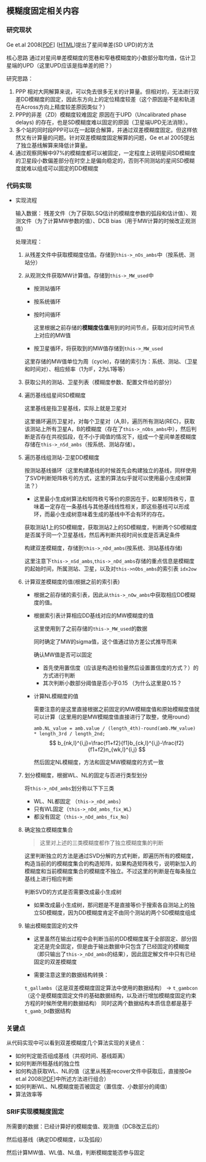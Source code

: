 ## 模糊度固定相关内容

### 研究现状

Ge et.al 2008[[PDF](D:\work\GNSS\实时滤波轨道\Ge2008_Article_ResolutionOfGPSCarrier-phaseAm.pdf)] ([HTML](https://readpaper.com/pdf-annotate/note?noteId=633555761535987712&pdfId=633555715819315200))提出了星间单差(SD UPD)的方法 

核心思路 通过对星间单差模糊度的宽巷和窄巷模糊度的小数部分取均值，估计卫星端的UPD（这里UPD应该是指单差的把？）

研究思路：

1. PPP 相对大网解算来说，可以免去很多无关的计算量。但相对的，无法进行双差DD模糊度的固定，因此东方向上的定位精度较差（这个原因是不是和轨道在Across方向上精度较差原因类似？）
2. PPP的非差（ZD）模糊度较难固定 原因在于UPD（Uncalibrated phase delays) 的存在，也是SD模糊度难以固定的原因（卫星端UPD无法消除）。
3. 多个站的同时段PPP可以在一起联合解算，并通过双差模糊度固定。但这样依然又有计算量的问题。针对双差模糊度固定解算的问题，Ge et.al 2005提出了独立基线解算来降低计算量。
4. 通过观察网解中97%的模糊度都可以被固定，一定程度上说明星间SD模糊度的卫星段小数偏差部分在时空上是偏向稳定的，否则不同测站的星间SD模糊度就难以组成可以固定的DD模糊度

### 代码实现

* 实现流程

  输入数据： 残差文件（为了获取LSQ估计的模糊度参数的弧段和估计值）、观测文件（为了计算MW参数的值）、DCB bias（用于MW计算的时候改正观测值）

  处理流程：

  1. 从残差文件中获取模糊度估值。存储到`this->_nOs_ambs`中（按系统、测站分）

  2. 从观测文件获取MW计算值。存储到`this->_MW_used`中

     * 按测站循环

     * 按系统循环

     * 按时间循环

       这里根据之前存储的**模糊度估值**用到的时间节点，获取对应时间节点上对应的MW值

     * 按卫星循环，将获取到的MW值存储到`this->_MW_used`

     这里存储的MW值单位为周（cycle)，存储的索引为：系统、测站、（卫星和时间对）、相应频率（1为IF，2为L1等等）

  3. 获取公共的测站、卫星列表（模糊度参数、配置文件给的部分）

  4. 遍历基线组星间SD模糊度

     这里基线是指卫星基线，实际上就是卫星对

     这里循环遍历卫星对，对每个卫星对（A,B)，遍历所有测站(REC)，获取该测站上所有卫星A，B的模糊度（存在了`this->_nObs_ambs`中），然后判断是否存在共视弧段，在不小于阈值的情况下，组成一个星间单差模糊度存储在`this->_nSd_ambs`（按系统、测站存储）。

  5. 遍历基线组测站-卫星DD模糊度

     按测站基线循环（这里构建基线的时候首先会构建独立的基线，同样使用了SVD判断矩阵秩亏的方式，这里的算法似乎就可以使用最小生成树算法？）

     * 这里最小生成树算法和矩阵秩亏等价的原因在于，如果矩阵秩亏，意味着一定存在一条基线与其他基线线性相关，即这些基线可以形成环，而最小生成树意味着生成的基线中不会有环的存在。

     获取测站1上的SD模糊度，获取测站2上的SD模糊度，判断两个SD模糊度是否属于同一个卫星基线，然后再判断共视时间长度是否满足条件

     构建双差模糊度，存储到`this->_nDd_ambs`(按系统、测站基线存储)

     这里注意下`this->_nSd_ambs`,`this->_nDd_ambs`存储的重点信息是模糊度的起始时间，所属测站、卫星，以及对`this->nObs_ambs`的索引表 `idx2ow`
  
  6. 计算双差模糊度的值(根据之前的索引表)
  
     * 根据之前存储的索引表，因此从`this->_nOw_ambs`中获取相应DD模糊度的值。
  
     * 根据索引表计算相应DD基线对应的MW模糊度的值
  
       这里使用到了之前存储的`this->_MW_used`的数据
  
       同时确定了MW的sigma值，这个值通过协方差公式推导而来
  
       确认MW值是否可以固定 
  
       * 首先使用置信度（应该是构造检验量然后设置置信度的方式？）的方式进行判断
       * 其次判断小数部分阈值是否小于0.15 （为什么这里是0.15？
  
     * 计算NL模糊度的值
  
       需要注意的是这里直接根据之前固定的MW模糊度值和原始模糊度值就可以计算（这里用的是MW模糊度值直接进行了取整，使用round）
  
       `amb.NL_value = amb.value / (length_4th)-round(amb.MW_value) * length_3rd / length_2nd;`
       $$
       b_{nk,l}^{i,j}=\frac{f1+f2}{f1}b_{ck,l}^{i,j}-\frac{f2}{f1+f2}n_{wk,l}^{i,j}
       $$
       
  
       然后固定NL模糊度，方法和固定MW模糊度的方式一致
  
  7. 划分模糊度，根据WL、NL的固定与否进行类型划分
  
     将`this->_nDd_ambs`划分称以下下三类
  
     * WL、NL都固定 （`this->_nDd_ambs`）
     * 只有WL固定（`this->_nDd_ambs_fix_WL`）
     * 都没有固定（`this->_nDd_ambs_fix_No`）
  
  8. 确定独立模糊度集合
  
     > 这里对上述的三类模糊度都作了独立模糊度集的判断
  
     这里判断独立的方法是通过SVD分解的方式判断，即遍历所有的模糊度，构造当前的的模糊度集合的构造矩阵，如果构造矩阵秩亏，说明新加入的模糊度和当前模糊度集合的模糊度不独立。不过这里的判断是在每条独立基线上进行相应判断
  
     判断SVD的方式是否需要改成最小生成树
  
     * 如果改成最小生成树，那问题是不是直接等价于搜索各自测站上的独立SD模糊度，因为DD模糊度肯定不由同个测站的两个SD模糊度组成
  
  9. 输出模糊度固定的文件
  
     * 这里虽然在输出过程中会判断当前的DD模糊度属于全部固定、部分固定还是完全固定，但是由于输出数据中只包含了已经固定的模糊度（即只输出了`this->_nDd_ambs`的结果），因此固定解文件中只有已经固定的双差模糊度
     
     * 需要注意这里的数据结构转换：
     
     `t_gallambs`（这是双差模糊度固定算法中使用的数据结构） -> `t_gambcon`（这个是模糊度固定文件的基础数据结构，以及进行增加模糊度固定约束方程的时候所使用的数据结构） 同时这两个数据结构本质信息都是基于`t_gamb_Dd`数据结构

### 关键点

从代码实现中可以看到双差模糊度几个算法实现的关键点：

* 如何判定能否组成基线（共视时间、基线距离）
* 如何判断所租基线的独立性
* 如何构造获取WL、NL的值（这里从残差recover文件中获取后，直接按Ge et.al 2008[[PDF](D:\work\GNSS\实时滤波轨道\Ge2008_Article_ResolutionOfGPSCarrier-phaseAm.pdf)]中所述方法进行组合）
* 如何判断WL、NL模糊度能否被固定（置信度、小数部分的阈值）
* 算法效率等

### SRIF实现模糊度固定

所需要的数据：已经计算好的模糊度值、观测值（DCB改正后的）

然后组基线（确定DD模糊度，以及弧段）

然后计算MW值、WL值、NL值，判断模糊度能否参与固定

